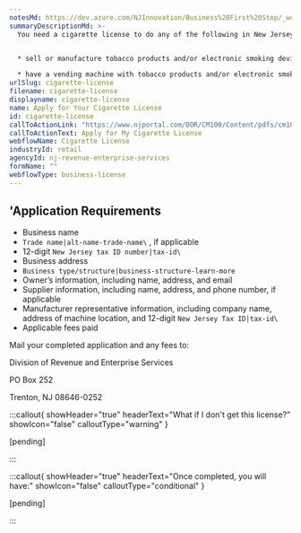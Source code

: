 ```yaml
---
notesMd: https://dev.azure.com/NJInnovation/Business%20First%20Stop/_workitems/edit/6751
summaryDescriptionMd: >-
  You need a cigarette license to do any of the following in New Jersey:


  * sell or manufacture tobacco products and/or electronic smoking devices

  * have a vending machine with tobacco products and/or electronic smoking devices
urlSlug: cigarette-license
filename: cigarette-license
displayname: cigarette-license
name: Apply for Your Cigarette License
id: cigarette-license
callToActionLink: "https://www.njportal.com/DOR/CM100/Content/pdfs/cm100CigApp.pdf "
callToActionText: Apply for My Cigarette License
webflowName: Cigarette License
industryId: retail
agencyId: nj-revenue-enterprise-services
formName: ""
webflowType: business-license
---
```

## 'Application Requirements

* Business name
*  `Trade name|alt-name-trade-name\` , if applicable
* 12-digit `New Jersey tax ID number|tax-id\` 
* Business address
*  `Business type/structure|business-structure-learn-more` 
* Owner’s information, including name, address, and email
* Supplier information, including name, address, and phone number, if applicable
* Manufacturer representative information, including company name, address of machine location, and 12-digit `New Jersey Tax ID|tax-id\` 
* Applicable fees paid

Mail your completed application and any fees to: 

Division of Revenue and Enterprise Services

PO Box 252

Trenton, NJ 08646-0252

:::callout{ showHeader="true" headerText="What if I don't get this license?" showIcon="false" calloutType="warning" }

\[pending]

:::

:::callout{ showHeader="true" headerText="Once completed, you will have:" showIcon="false" calloutType="conditional" }

\[pending]

:::